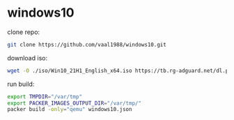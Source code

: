 # windows10

clone repo:
 ```bash
git clone https://github.com/vaal1988/windows10.git
```

download iso:
```bash
wget -O ./iso/Win10_21H1_English_x64.iso https://tb.rg-adguard.net/dl.php?go=fb555f3a
```
run build:
 ```bash
export TMPDIR="/var/tmp"
export PACKER_IMAGES_OUTPUT_DIR="/var/tmp/"
packer build -only="qemu" windows10.json
```
